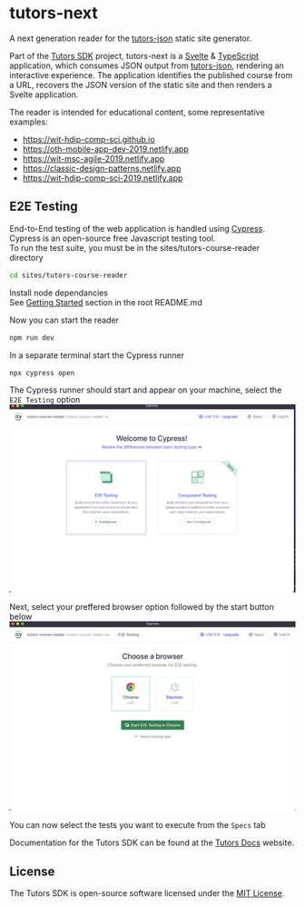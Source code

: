 # tutors-next

A next generation reader for the [tutors-json](https://github.com/tutors-sdk/tutors-json) static site generator.

Part of the [Tutors SDK](https://github.com/tutors-sdk) project, tutors-next is a [Svelte](https://svelte.dev/) & [TypeScript](https://www.typescriptlang.org/) application, which consumes JSON output from [tutors-json](https://github.com/tutors-sdk/tutors-json), rendering an interactive experience. The application identifies the published course from a URL, recovers the JSON version of the static site and then renders a Svelte application.

The reader is intended for educational content, some representative examples:

- <https://wit-hdip-comp-sci.github.io>
- <https://oth-mobile-app-dev-2019.netlify.app>
- <https://wit-msc-agile-2019.netlify.app>
- <https://classic-design-patterns.netlify.app>
- <https://wit-hdip-comp-sci-2019.netlify.app>

## E2E Testing
End-to-End testing of the web application is handled using [Cypress](https://docs.cypress.io/guides/overview/why-cypress). Cypress is an open-source free Javascript testing tool. 
<br>
To run the test suite, you must be in the sites/tutors-course-reader directory

```bash
cd sites/tutors-course-reader
```

Install node dependancies <br>
See [Getting Started](../../README.md) section in the root README.md 

Now you can start the reader

```bash
npm run dev
```
In a separate terminal start the Cypress runner

```bash
npx cypress open
```
The Cypress runner should start and appear on your machine, select the `E2E Testing` option <br>
<img src="../tutors-course-reader/public/cypress-runner-landing-window.png" width="550" /> <br>

Next, select your preffered browser option followed by the start button below <br>
<img src="../tutors-course-reader/public/cypress-browser-options.png" width="550" /> <br>

You can now select the tests you want to execute from the `Specs` tab  

Documentation for the Tutors SDK can be found at the [Tutors Docs](http://tutors-docs.netlify.app/) website.

## License

The Tutors SDK is open-source software licensed under the [MIT License](https://github.com/tutors-sdk/tutors-next/blob/development/LICENSE.md).
